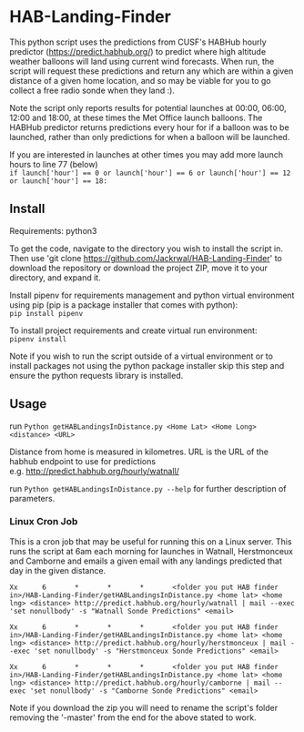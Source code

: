 # HAB-Landing-Finder

This python script uses the predictions from CUSF's HABHub hourly predictor (https://predict.habhub.org/) to predict where high altitude weather balloons will land using current wind forecasts. When run, the script will request these predictions and return any which are within a given distance of a given home location, and so may be viable for you to go collect a free radio sonde when they land :).

Note the script only reports results for potential launches at 00:00, 06:00, 12:00 and 18:00, at these times the Met Office launch balloons. The HABHub predictor returns predictions every hour for if a balloon was to be launched, rather than only predictions for when a balloon will be launched.

If you are interested in launches at other times you may add more launch hours to line 77 (below)<br>
`if launch['hour'] == 0 or launch['hour'] == 6 or launch['hour'] == 12 or launch['hour'] == 18:`

## Install
Requirements: python3

To get the code, navigate to the directory you wish to install the script in. Then use 'git clone https://github.com/Jackrwal/HAB-Landing-Finder' to download the repository or download the project ZIP, move it to your directory, and expand it.

Install pipenv for requirements management and python virtual environment using pip (pip is a package installer that comes with python):<br>
`pip install pipenv`

To install project requirements and create virtual run environment:<br>
`pipenv install`

Note if you wish to run the script outside of a virtual environment or to install packages not using the python package installer 
skip this step and ensure the python requests library is installed.

## Usage
run `Python getHABLandingsInDistance.py <Home Lat> <Home Long> <distance> <URL>`

Distance from home is measured in kilometres.
URL is the URL of the habhub endpoint to use for predictions<br>
e.g. http://predict.habhub.org/hourly/watnall/

run `Python getHABLandingsInDistance.py --help` for further description of parameters.

### Linux Cron Job
This is a cron job that may be useful for running this on a Linux server. This runs the script at 6am each morning for launches in Watnall, Herstmonceux and Camborne and emails a given email with any landings predicted that day in the given distance.

````
Xx      6       *       *       *       <folder you put HAB finder in>/HAB-Landing-Finder/getHABLandingsInDistance.py <home lat> <home lng> <distance> http://predict.habhub.org/hourly/watnall | mail --exec 'set nonullbody' -s "Watnall Sonde Predictions" <email>

Xx      6       *       *       *       <folder you put HAB finder in>/HAB-Landing-Finder/getHABLandingsInDistance.py <home lat> <home lng> <distance> http://predict.habhub.org/hourly/herstmonceux | mail --exec 'set nonullbody' -s "Herstmonceux Sonde Predictions" <email>

Xx      6       *       *       *       <folder you put HAB finder in>/HAB-Landing-Finder/getHABLandingsInDistance.py <home lat> <home lng> <distance> http://predict.habhub.org/hourly/camborne | mail --exec 'set nonullbody' -s "Camborne Sonde Predictions" <email>
`````

Note if you download the zip you will need to rename the script's folder removing the '-master' from the end for the above stated to work.


